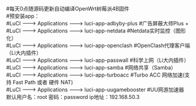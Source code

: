  #每天0点随源码更新自动编译OpenWrt树莓派4B固件<Br/>
 #预安装app：<Br/>
 #LuCI ---> Applications ---> luci-app-adbyby-plus   #广告屏蔽大师Plus +<Br/>
 #LuCI ---> Applications ---> luci-app-netdata  #Netdata实时监控（图形化）<Br/>
 #LuCI ---> Applications ---> luci-app-openclash  #OpenClash代理客户端（Li大内插件）<Br/>
 #LuCI ---> Applications ---> luci-app-passwall  #科学上网（Li大内插件）<Br/>
 #LuCI ---> Applications ---> luci-app-samba   #网络共享（Samba）<Br/>
 #LuCI ---> Applications ---> luci-app-turboacc   #Turbo ACC 网络加速(支持 Fast Path 或者 硬件 NAT) <Br/> 
 #LuCI ---> Applications ---> luci-app-uugamebooster  #UU网游加速器<Br/>
 默认用户名：root 密码：password ip地址：192.168.50.3
